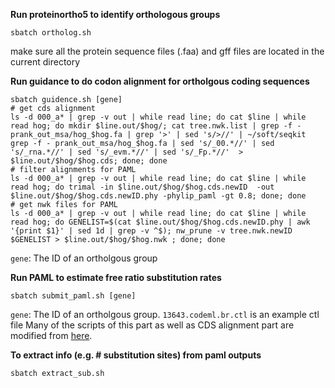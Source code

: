 **Run proteinortho5 to identify orthologous groups**
```
sbatch ortholog.sh
```
make sure all the protein sequence files (.faa) and gff files are located in the current directory

**Run guidance to do codon alignment for ortholgous coding sequences**
```
sbatch guidence.sh [gene]
# get cds alignment
ls -d 000_a* | grep -v out | while read line; do cat $line | while read hog; do mkdir $line.out/$hog/; cat tree.nwk.list | grep -f -  prank_out_msa/hog_$hog.fa | grep '>' | sed 's/>//' | ~/soft/seqkit grep -f - prank_out_msa/hog_$hog.fa | sed 's/_00.*//' | sed 's/_rna.*//' | sed 's/_evm.*//' | sed 's/_Fp.*//'  > $line.out/$hog/$hog.cds; done; done
# filter alignments for PAML
ls -d 000_a* | grep -v out | while read line; do cat $line | while read hog; do trimal -in $line.out/$hog/$hog.cds.newID  -out $line.out/$hog/$hog.cds.newID.phy -phylip_paml -gt 0.8; done; done
# get nwk files for PAML
ls -d 000_a* | grep -v out | while read line; do cat $line | while read hog; do GENELIST=$(cat $line.out/$hog/$hog.cds.newID.phy | awk '{print $1}' | sed 1d | grep -v ^$); nw_prune -v tree.nwk.newID $GENELIST > $line.out/$hog/$hog.nwk ; done; done
```
`gene`: The ID of an ortholgous group

**Run PAML to estimate free ratio substitution rates**
```
sbatch submit_paml.sh [gene]
```
`gene`: The ID of an ortholgous group. `13643.codeml.br.ctl` is an example ctl file
Many of the scripts of this part as well as CDS alignment part are modified from [here].

**To extract info (e.g. # substitution sites) from paml outputs**
```
sbatch extract_sub.sh
```

[here]: https://github.com/tsackton/ratite-genomics/tree/master/06_protein_coding_analysis

